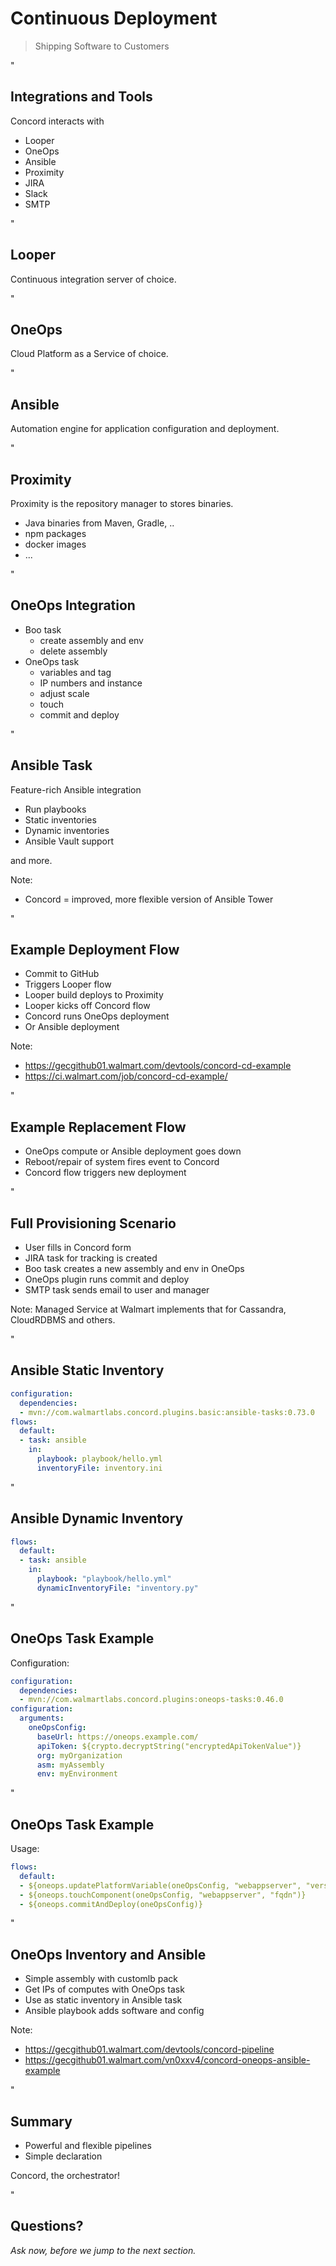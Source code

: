 # Continuous Deployment

> Shipping Software to Customers

<!--- vertical -->"

## Integrations and Tools

Concord interacts with

- Looper
- OneOps
- Ansible
- Proximity
- JIRA
- Slack
- SMTP

<!--- vertical -->"

## Looper

Continuous integration server of choice.

<!--- vertical -->"

## OneOps

Cloud Platform as a Service of choice.

<!--- vertical -->"

## Ansible

Automation engine for application configuration and deployment.

<!--- vertical -->"

## Proximity

Proximity is the repository manager to stores binaries.

- Java binaries from Maven, Gradle, ..
- npm packages
- docker images
- ...

<!--- vertical -->"

## OneOps Integration

- Boo task
  - create assembly and env
  - delete assembly
- OneOps task
  - variables and tag
  - IP numbers and instance 
  - adjust scale
  - touch 
  - commit and deploy

<!--- vertical -->"

## Ansible Task

Feature-rich Ansible integration

- Run playbooks
- Static inventories
- Dynamic inventories
- Ansible Vault support

and more.

Note:
- Concord = improved, more flexible version of Ansible Tower

<!--- vertical -->"

## Example Deployment Flow

- Commit to GitHub
- Triggers Looper flow
- Looper build deploys to Proximity
- Looper kicks off Concord flow
- Concord runs OneOps deployment 
- Or Ansible deployment

Note:
- https://gecgithub01.walmart.com/devtools/concord-cd-example
- https://ci.walmart.com/job/concord-cd-example/

<!--- vertical -->"

## Example Replacement Flow

- OneOps compute or Ansible deployment goes down
- Reboot/repair of system fires event to Concord
- Concord flow triggers new deployment

<!--- vertical -->"

## Full Provisioning Scenario

- User fills in Concord form
- JIRA task for tracking is created
- Boo task creates a new assembly and env in OneOps
- OneOps plugin runs commit and deploy
- SMTP task sends email to user and manager

Note: 
Managed Service at Walmart implements that for Cassandra, CloudRDBMS and others.

<!--- vertical -->"

## Ansible Static Inventory

```yaml
configuration:
  dependencies:
  - mvn://com.walmartlabs.concord.plugins.basic:ansible-tasks:0.73.0
flows:
  default:
  - task: ansible
    in:
      playbook: playbook/hello.yml
      inventoryFile: inventory.ini
```

<!--- vertical -->"

## Ansible Dynamic Inventory

```yaml
flows:
  default:
  - task: ansible
    in:
      playbook: "playbook/hello.yml"
      dynamicInventoryFile: "inventory.py"
```

<!--- vertical -->"

## OneOps Task Example

Configuration:

```yaml
configuration:
  dependencies:
  - mvn://com.walmartlabs.concord.plugins:oneops-tasks:0.46.0
configuration:
  arguments:
    oneOpsConfig:
      baseUrl: https://oneops.example.com/
      apiToken: ${crypto.decryptString("encryptedApiTokenValue")}
      org: myOrganization
      asm: myAssembly
      env: myEnvironment
```

<!--- vertical -->"

## OneOps Task Example

Usage:

```yaml
flows:
  default:
  - ${oneops.updatePlatformVariable(oneOpsConfig, "webappserver", "version", "1.0.0")}
  - ${oneops.touchComponent(oneOpsConfig, "webappserver", "fqdn")}
  - ${oneops.commitAndDeploy(oneOpsConfig)}
```

<!--- vertical -->"

## OneOps Inventory and Ansible

- Simple assembly with customlb pack
- Get IPs of computes with OneOps task
- Use as static inventory in Ansible task
- Ansible playbook adds software and config

Note:
- https://gecgithub01.walmart.com/devtools/concord-pipeline
- https://gecgithub01.walmart.com/vn0xxv4/concord-oneops-ansible-example

<!--- vertical -->"

## Summary

- Powerful and flexible pipelines
- Simple declaration

Concord, the orchestrator!

<!--- vertical -->"

## Questions?

<em class="yellow">Ask now, before we jump to the next section.</em>
